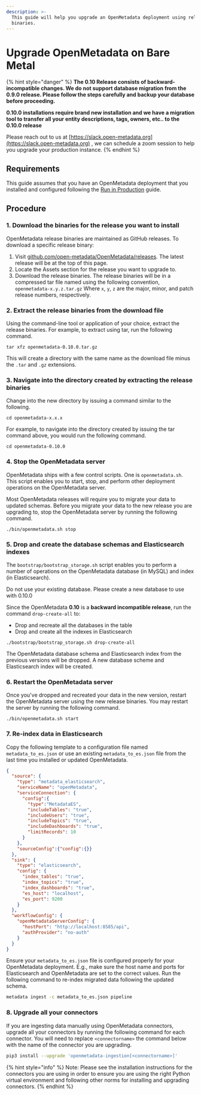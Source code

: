 ```yaml
---
description: >-
  This guide will help you upgrade an OpenMetadata deployment using release
  binaries.
---
```


# Upgrade OpenMetadata on Bare Metal



{% hint style="danger" %}
**The 0.10 Release consists of backward-incompatible changes. We do not support database migration from the 0.9.0 release. Please follow the steps carefully and backup your database before proceeding.**

**0.10.0 installations require brand new installation and we have a migration tool to transfer all your entity descriptions, tags, owners, etc.. to the 0.10.0 release**&#x20;

Please reach out to us at [https://slack.open-metadata.org](https://slack.open-metadata.org) , we can schedule a zoom session to help you upgrade your production instance.
{% endhint %}

## Requirements

This guide assumes that you have an OpenMetadata deployment that you installed and configured following the [Run in Production](../../deploy/deploy-on-bare-metal/run-in-production.md) guide.

## Procedure

### 1. Download the binaries for the release you want to install

OpenMetadata release binaries are maintained as GitHub releases. To download a specific release binary:

1. Visit [github.com/open-metadata/OpenMetadata/releases](https://github.com/open-metadata/OpenMetadata/releases). The latest release will be at the top of this page.
2. Locate the Assets section for the release you want to upgrade to.
3. Download the release binaries. The release binaries will be in a compressed tar file named using the following convention, `openmetadata-x.y.z.tar.gz` Where `x`, `y`, `z` are the major, minor, and patch release numbers, respectively.

### 2. Extract the release binaries from the download file

Using the command-line tool or application of your choice, extract the release binaries. For example, to extract using tar, run the following command.

```
tar xfz openmetadata-0.10.0.tar.gz
```

This will create a directory with the same name as the download file minus the `.tar` and `.gz` extensions.

### 3. Navigate into the directory created by extracting the release binaries

Change into the new directory by issuing a command similar to the following.

```
cd openmetadata-x.x.x
```

For example, to navigate into the directory created by issuing the tar command above, you would run the following command.

```
cd openmetadata-0.10.0
```

### 4. Stop the OpenMetadata server

OpenMetadata ships with a few control scripts. One is `openmetadata.sh`. This script enables you to start, stop, and perform other deployment operations on the OpenMetadata server.

Most OpenMetadata releases will require you to migrate your data to updated schemas. Before you migrate your data to the new release you are upgrading to, stop the OpenMetadata server by running the following command.

```
./bin/openmetadata.sh stop
```

### 5. Drop and create the database schemas and Elasticsearch indexes

The `bootstrap/bootstrap_storage.sh` script enables you to perform a number of operations on the OpenMetadata database (in MySQL) and index (in Elasticsearch).

Do not use your existing database. Please create a new database to use with 0.10.0

Since the OpenMetadata **0.10** is a **backward incompatible release**, run the command  `drop-create-all` to:

* Drop and recreate all the databases in the table
* Drop and create all the indexes in Elasticsearch

```
./bootstrap/bootstrap_storage.sh drop-create-all
```

The OpenMetadata database schema and Elasticsearch index from the previous versions will be dropped. A new database scheme and Elasticsearch index will be created.

### 6. Restart the OpenMetadata server

Once you've dropped and recreated your data in the new version, restart the OpenMetadata server using the new release binaries. You may restart the server by running the following command.

```
./bin/openmetadata.sh start
```

### 7. Re-index data in Elasticsearch

Copy the following template to a configuration file named `metadata_to_es.json` or use an existing `metadata_to_es.json` file from the last time you installed or updated OpenMetadata.

```json
{
  "source": {
    "type": "metadata_elasticsearch",
    "serviceName": "openMetadata",
    "serviceConnection": {
      "config":{
        "type":"MetadataES",
        "includeTables": "true",
        "includeUsers": "true",
        "includeTopics": "true",
        "includeDashboards": "true",
        "limitRecords": 10
      } 
    },
    "sourceConfig":{"config":{}}
  },
  "sink": {
    "type": "elasticsearch",
    "config": {
      "index_tables": "true",
      "index_topics": "true",
      "index_dashboards": "true",
      "es_host": "localhost",
      "es_port": 9200
    }
  },
  "workflowConfig": {
    "openMetadataServerConfig": {
      "hostPort": "http://localhost:8585/api",
      "authProvider": "no-auth"
    }
  }
}
```

Ensure your `metadata_to_es.json` file is configured properly for your OpenMetadata deployment. E.g., make sure the host name and ports for Elasticsearch and OpenMetadata are set to the correct values. Run the following command to re-index migrated data following the updated schema.

```bash
metadata ingest -c metadata_to_es.json pipeline
```

### 8. Upgrade all your connectors

If you are ingesting data manually using OpenMetadata connectors, upgrade all your connectors by running the following command for each connector. You will need to replace `<connectorname>` the command below with the name of the connector you are upgrading.

```bash
pip3 install --upgrade 'openmetadata-ingestion[<connectorname>]'
```

{% hint style="info" %}
Note: Please see the installation instructions for the connectors you are using in order to ensure you are using the right Python virtual environment and following other norms for installing and upgrading connectors.
{% endhint %}



